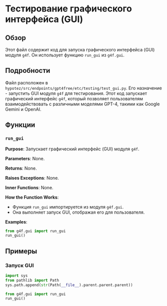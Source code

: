 # Тестирование графического интерфейса (GUI)

## Обзор

Этот файл содержит код для запуска графического интерфейса (GUI) модуля `g4f`. Он использует функцию `run_gui` из `g4f.gui`. 

## Подробности

Файл расположен в `hypotez/src/endpoints/gpt4free/etc/testing/test_gui.py`.  Его назначение - запустить GUI модуля `g4f` для тестирования. Этот код запускает графический интерфейс `g4f`, который позволяет пользователям взаимодействовать с различными моделями GPT-4, такими как Google Gemini и OpenAI.

## Функции

### `run_gui`

**Purpose**: Запускает графический интерфейс (GUI) модуля `g4f`.

**Parameters**:  None.

**Returns**: None.

**Raises Exceptions**: None.

**Inner Functions**: None.

**How the Function Works**: 
 - Функция `run_gui` импортируется из модуля `g4f.gui`.
 - Она выполняет запуск GUI, отображая его для пользователя.
 
**Examples**:

```python
from g4f.gui import run_gui
run_gui()
```

## Примеры

### Запуск GUI

```python
import sys
from pathlib import Path
sys.path.append(str(Path(__file__).parent.parent.parent))

from g4f.gui import run_gui
run_gui()
```